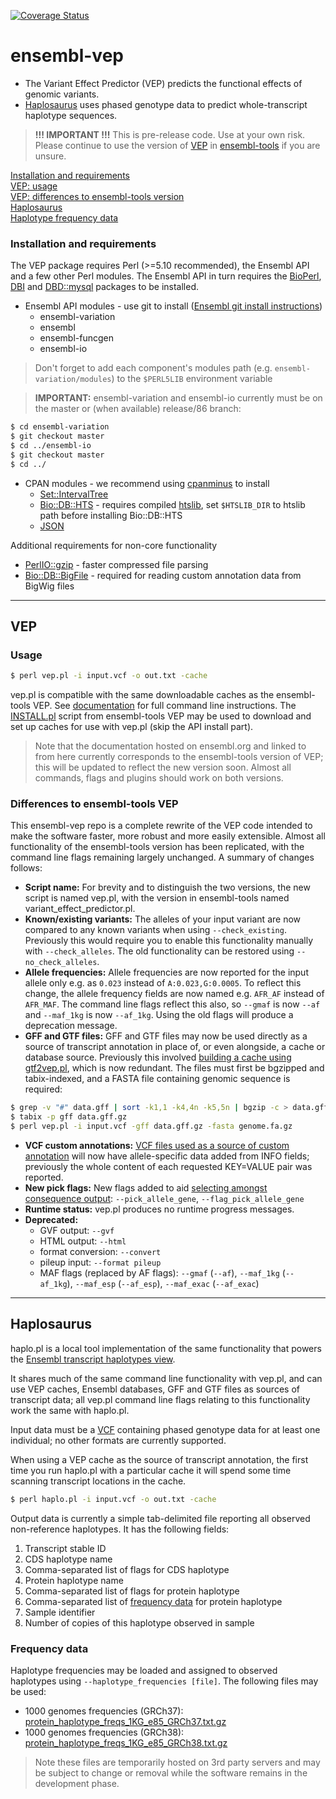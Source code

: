 [![Coverage Status](https://coveralls.io/repos/github/willmclaren/ensembl-vep/badge.svg?branch=master)](https://coveralls.io/github/willmclaren/ensembl-vep?branch=master)
# ensembl-vep
* The Variant Effect Predictor (VEP) predicts the functional effects of genomic variants.
* [Haplosaurus](#haplo) uses phased genotype data to predict whole-transcript haplotype sequences.

> **!!! IMPORTANT !!!** This is pre-release code. Use at your own risk. Please continue to use the version of [VEP](http://www.ensembl.org/vep) in [ensembl-tools](https://github.com/Ensembl/ensembl-tools/tree/release/85/scripts/variant_effect_predictor) if you are unsure.

[Installation and requirements](#install)  
[VEP: usage](#vepusage)  
[VEP: differences to ensembl-tools version](#vepdiffs)  
[Haplosaurus](#haplo)  
[Haplotype frequency data](#haplofreq)  

<a name="install"></a>

### Installation and requirements
The VEP package requires Perl (>=5.10 recommended), the Ensembl API and a few other Perl modules. The Ensembl API in turn requires the [BioPerl](https://github.com/bioperl/bioperl-live), [DBI](http://search.cpan.org/~timb/DBI/DBI.pm) and [DBD::mysql](http://search.cpan.org/~michielb/DBD-mysql-4.036/lib/DBD/mysql.pm) packages to be installed.
* Ensembl API modules - use git to install ([Ensembl git install instructions](http://www.ensembl.org/info/docs/api/api_git.html))
  * ensembl-variation
  * ensembl
  * ensembl-funcgen
  * ensembl-io


 > Don't forget to add each component's modules path (e.g. `ensembl-variation/modules`) to the `$PERL5LIB` environment variable

> **IMPORTANT:** ensembl-variation and ensembl-io currently must be on the master or (when available) release/86 branch:

```bash
$ cd ensembl-variation
$ git checkout master
$ cd ../ensembl-io
$ git checkout master
$ cd ../
```

* CPAN modules - we recommend using [cpanminus](http://search.cpan.org/~miyagawa/Menlo-1.9003/script/cpanm-menlo) to install
  * [Set::IntervalTree](http://search.cpan.org/~benbooth/Set-IntervalTree/lib/Set/IntervalTree.pm)
  * [Bio::DB::HTS](http://search.cpan.org/dist/Bio-DB-HTS/) - requires compiled [htslib](https://github.com/samtools/htslib), set `$HTSLIB_DIR` to htslib path before installing Bio::DB::HTS
  * [JSON](http://search.cpan.org/dist/JSON/)

Additional requirements for non-core functionality
* [PerlIO::gzip](http://search.cpan.org/~nwclark/PerlIO-gzip-0.19/gzip.pm) - faster compressed file parsing
* [Bio::DB::BigFile](http://search.cpan.org/~lds/Bio-BigFile-1.07/lib/Bio/DB/BigFile.pm) - required for reading custom annotation data from BigWig files
 
---
## VEP

<a name="vepusage"></a>

### Usage
```bash
$ perl vep.pl -i input.vcf -o out.txt -cache
```
vep.pl is compatible with the same downloadable caches as the ensembl-tools VEP. See [documentation](http://www.ensembl.org/info/docs/tools/vep/script/index.html) for full command line instructions. The [INSTALL.pl](https://github.com/Ensembl/ensembl-tools/blob/release/85/scripts/variant_effect_predictor/INSTALL.pl) script from ensembl-tools VEP may be used to download and set up caches for use with vep.pl (skip the API install part).

> Note that the documentation hosted on ensembl.org and linked to from here currently corresponds to the ensembl-tools version of VEP; this will be updated to reflect the new version soon. Almost all commands, flags and plugins should work on both versions.

<a name="vepdiffs"></a>

### Differences to ensembl-tools VEP
This ensembl-vep repo is a complete rewrite of the VEP code intended to make the software faster, more robust and more easily extensible. Almost all functionality of the ensembl-tools version has been replicated, with the command line flags remaining largely unchanged. A summary of changes follows:

* **Script name:** For brevity and to distinguish the two versions, the new script is named vep.pl, with the version in ensembl-tools named variant_effect_predictor.pl.
* **Known/existing variants:** The alleles of your input variant are now compared to any known variants when using `--check_existing`. Previously this would require you to enable this functionality manually with `--check_alleles`. The old functionality can be restored using `--no_check_alleles`.
* **Allele frequencies:** Allele frequencies are now reported for the input allele only e.g. as `0.023` instead of `A:0.023,G:0.0005`. To reflect this change, the allele frequency fields are now named e.g. `AFR_AF` instead of `AFR_MAF`. The command line flags reflect this also, so `--gmaf` is now `--af` and `--maf_1kg` is now `--af_1kg`. Using the old flags will produce a deprecation message.
* **GFF and GTF files:** GFF and GTF files may now be used directly as a source of transcript annotation in place of, or even alongside, a cache or database source. Previously this involved [building a cache using gtf2vep.pl](http://www.ensembl.org/info/docs/tools/vep/script/vep_cache.html#gtf), which is now redundant. The files must first be bgzipped and tabix-indexed, and a FASTA file containing genomic sequence is required:
```bash
$ grep -v "#" data.gff | sort -k1,1 -k4,4n -k5,5n | bgzip -c > data.gff.gz
$ tabix -p gff data.gff.gz
$ perl vep.pl -i input.vcf -gff data.gff.gz -fasta genome.fa.gz
```
* **VCF custom annotations:** [VCF files used as a source of custom annotation](http://www.ensembl.org/info/docs/tools/vep/script/vep_custom.html) will now have allele-specific data added from INFO fields; previously the whole content of each requested KEY=VALUE pair was reported.
* **New pick flags:** New flags added to aid [selecting amongst consequence output](http://www.ensembl.org/info/docs/tools/vep/script/vep_other.html#pick): `--pick_allele_gene`, `--flag_pick_allele_gene`
* **Runtime status:** vep.pl produces no runtime progress messages.
* **Deprecated:**
  * GVF output: `--gvf`
  * HTML output: `--html`
  * format conversion: `--convert`
  * pileup input: `--format pileup`
  * MAF flags (replaced by AF flags): `--gmaf` (`--af`), `--maf_1kg` (`--af_1kg`), `--maf_esp` (`--af_esp`), `--maf_exac` (`--af_exac`)

---
<a name="haplo"></a>
## Haplosaurus
haplo.pl is a local tool implementation of the same functionality that powers the [Ensembl transcript haplotypes view](http://www.ensembl.org/Homo_sapiens/Transcript/Haplotypes?t=ENST00000304748).

It shares much of the same command line functionality with vep.pl, and can use VEP caches, Ensembl databases, GFF and GTF files as sources of transcript data; all vep.pl command line flags relating to this functionality work the same with haplo.pl.

Input data must be a [VCF](http://samtools.github.io/hts-specs/VCFv4.3.pdf) containing phased genotype data for at least one individual; no other formats are currently supported.

When using a VEP cache as the source of transcript annotation, the first time you run haplo.pl with a particular cache it will spend some time scanning transcript locations in the cache.

```bash
$ perl haplo.pl -i input.vcf -o out.txt -cache
```

Output data is currently a simple tab-delimited file reporting all observed non-reference haplotypes. It has the following fields:

1. Transcript stable ID
2. CDS haplotype name
3. Comma-separated list of flags for CDS haplotype
4. Protein haplotype name
5. Comma-separated list of flags for protein haplotype
6. Comma-separated list of [frequency data](#haplofreq) for protein haplotype
7. Sample identifier
8. Number of copies of this haplotype observed in sample

<a name="haplofreq"></a>
### Frequency data
Haplotype frequencies may be loaded and assigned to observed haplotypes using `--haplotype_frequencies [file]`. The following files may be used:

* 1000 genomes frequencies (GRCh37): [protein_haplotype_freqs_1KG_e85_GRCh37.txt.gz](https://dl.dropboxusercontent.com/u/12936195/protein_haplotype_freqs_1KG_e85_GRCh37.txt.gz)
* 1000 genomes frequencies (GRCh38): [protein_haplotype_freqs_1KG_e85_GRCh38.txt.gz](https://dl.dropboxusercontent.com/u/12936195/protein_haplotype_freqs_1KG_e85_GRCh38.txt.gz)

> Note these files are temporarily hosted on 3rd party servers and may be subject to change or removal while the software remains in the development phase.


